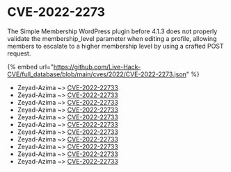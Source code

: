 # CVE-2022-2273

The Simple Membership WordPress plugin before 4.1.3 does not properly validate the membership_level parameter when editing a profile, allowing members to escalate to a higher membership level by using a crafted POST request.

{% embed url="https://github.com/Live-Hack-CVE/full_database/blob/main/cves/2022/CVE-2022-2273.json" %}


* Zeyad-Azima ~> [CVE-2022-22733](https://www.alice-snow.ru/2022/database/cve-2022-2273/cve-2022-22733-zeyad-azima)
* Zeyad-Azima ~> [CVE-2022-22733](https://www.alice-snow.ru/2022/database/cve-2022-2273/cve-2022-22733-zeyad-azima)
* Zeyad-Azima ~> [CVE-2022-22733](https://www.alice-snow.ru/2022/database/cve-2022-2273/cve-2022-22733-zeyad-azima)
* Zeyad-Azima ~> [CVE-2022-22733](https://www.alice-snow.ru/2022/database/cve-2022-2273/cve-2022-22733-zeyad-azima)
* Zeyad-Azima ~> [CVE-2022-22733](https://www.alice-snow.ru/2022/database/cve-2022-2273/cve-2022-22733-zeyad-azima)
* Zeyad-Azima ~> [CVE-2022-22733](https://www.alice-snow.ru/2022/database/cve-2022-2273/cve-2022-22733-zeyad-azima)
* Zeyad-Azima ~> [CVE-2022-22733](https://www.alice-snow.ru/2022/database/cve-2022-2273/cve-2022-22733-zeyad-azima)
* Zeyad-Azima ~> [CVE-2022-22733](https://www.alice-snow.ru/2022/database/cve-2022-2273/cve-2022-22733-zeyad-azima)
* Zeyad-Azima ~> [CVE-2022-22733](https://www.alice-snow.ru/2022/database/cve-2022-2273/cve-2022-22733-zeyad-azima)
* Zeyad-Azima ~> [CVE-2022-22733](https://www.alice-snow.ru/2022/database/cve-2022-2273/cve-2022-22733-zeyad-azima)
* Zeyad-Azima ~> [CVE-2022-22733](https://www.alice-snow.ru/2022/database/cve-2022-2273/cve-2022-22733-zeyad-azima)